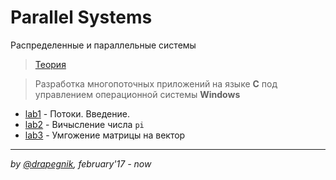 # Parallel Systems
Распределенные и параллельные системы

> [Теория](https://drapegnik.github.io/bsu/programming/parallel-systems/theory.pdf)

> Разработка многопоточных приложений на языке **С** под управлением операционной системы **Windows**

* [lab1](https://github.com/Drapegnik/bsu/tree/master/programming/parallel-systems/lab1) - Потоки. Введение.
* [lab2](https://github.com/Drapegnik/bsu/tree/master/programming/parallel-systems/lab2) - Вичысление числа `pi`
* [lab3](https://github.com/Drapegnik/bsu/tree/master/programming/parallel-systems/lab3) - Умгожение матрицы на вектор

***

*by [@drapegnik](https://github.com/Drapegnik), february'17 - now*